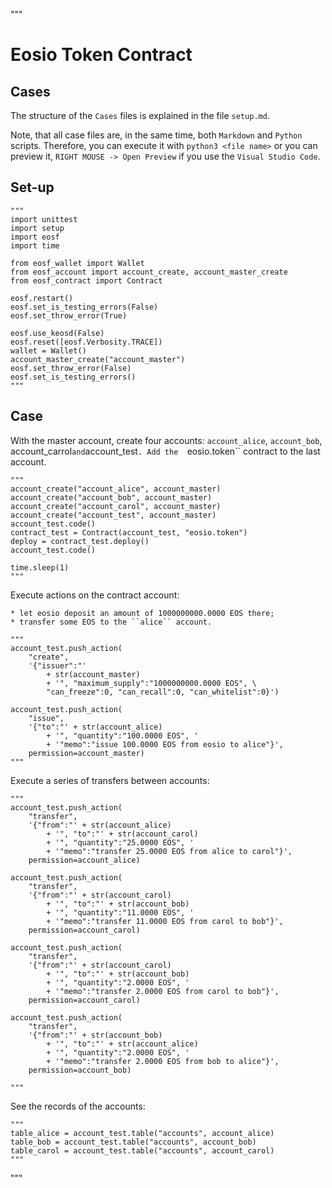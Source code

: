 """
# Eosio Token Contract

## Cases

The structure of the `Cases` files is explained in the file `setup.md`.

Note, that all case files are, in the same time, both `Markdown` and `Python`
scripts. Therefore, you can execute it with `python3 <file name>` or you can
preview it, `RIGHT MOUSE -> Open Preview` if you use the `Visual Studio Code`.
 
## Set-up
```
"""
import unittest
import setup
import eosf
import time

from eosf_wallet import Wallet
from eosf_account import account_create, account_master_create
from eosf_contract import Contract

eosf.restart()
eosf.set_is_testing_errors(False)
eosf.set_throw_error(True)

eosf.use_keosd(False)
eosf.reset([eosf.Verbosity.TRACE]) 
wallet = Wallet()
account_master_create("account_master")
eosf.set_throw_error(False)
eosf.set_is_testing_errors()
"""
```
## Case

With the master account, create four accounts: ``account_alice``, 
``account_bob``, account_carrol`` and ``account_test``. Add the 
``eosio.token`` contract to the last account.
```
"""
account_create("account_alice", account_master)
account_create("account_bob", account_master)
account_create("account_carol", account_master)
account_create("account_test", account_master)
account_test.code()
contract_test = Contract(account_test, "eosio.token")
deploy = contract_test.deploy()
account_test.code()

time.sleep(1)
"""
```
Execute actions on the contract account:

    * let eosio deposit an amount of 1000000000.0000 EOS there;
    * transfer some EOS to the ``alice`` account.
```
"""
account_test.push_action(
    "create", 
    '{"issuer":"' 
        + str(account_master) 
        + '", "maximum_supply":"1000000000.0000 EOS", \
        "can_freeze":0, "can_recall":0, "can_whitelist":0}')

account_test.push_action(
    "issue",
    '{"to":"' + str(account_alice)
        + '", "quantity":"100.0000 EOS", '
        + '"memo":"issue 100.0000 EOS from eosio to alice"}',
    permission=account_master)
"""
```
Execute a series of transfers between accounts:

```
"""
account_test.push_action(
    "transfer",
    '{"from":"' + str(account_alice)
        + '", "to":"' + str(account_carol)
        + '", "quantity":"25.0000 EOS", '
        + '"memo":"transfer 25.0000 EOS from alice to carol"}',
    permission=account_alice)

account_test.push_action(
    "transfer",
    '{"from":"' + str(account_carol)
        + '", "to":"' + str(account_bob)
        + '", "quantity":"11.0000 EOS", '
        + '"memo":"transfer 11.0000 EOS from carol to bob"}',
    permission=account_carol)

account_test.push_action(
    "transfer",
    '{"from":"' + str(account_carol)
        + '", "to":"' + str(account_bob)
        + '", "quantity":"2.0000 EOS", '
        + '"memo":"transfer 2.0000 EOS from carol to bob"}',
    permission=account_carol)

account_test.push_action(
    "transfer",
    '{"from":"' + str(account_bob)
        + '", "to":"' + str(account_alice)
        + '", "quantity":"2.0000 EOS", '
        + '"memo":"transfer 2.0000 EOS from bob to alice"}',
    permission=account_bob)

"""
```
See the records of the accounts:

```
"""
table_alice = account_test.table("accounts", account_alice)
table_bob = account_test.table("accounts", account_bob)
table_carol = account_test.table("accounts", account_carol)
"""
```
"""